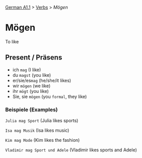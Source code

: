 [German A1.1](../README.md#german-a11) > [Verbs](../README.md#verbs) > *Mögen*

# Mögen

To like

## Present / Präsens

- ich `mag` (I like)
- du `magst` (you like)
- er/sie/es`mag` (he/she/it likes)
- wir `mögen` (we like)
- ihr `mögt` (you like)
- Sie, sie `mögen` (you `formal`, they like)

### Beispiele (Examples)

`Julia mag Sport` (Julia likes sports)

`Isa mag Musik` (Isa likes music)

`Kim mag Mode` (Kim likes the fashion)

`Vladimir mag Sport und Adele` (Vladimir likes sports and Adele)
